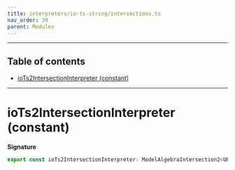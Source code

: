 ```yaml
---
title: interpreters/io-ts-string/intersections.ts
nav_order: 39
parent: Modules
---
```


---

<h2 class="text-delta">Table of contents</h2>

- [ioTs2IntersectionInterpreter (constant)](#iotsstringintersectioninterpreter-constant)

---

# ioTs2IntersectionInterpreter (constant)

**Signature**

```ts
export const ioTs2IntersectionInterpreter: ModelAlgebraIntersection2<URI> = ...
```
